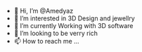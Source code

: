 - 👋 Hi, I’m @Amedyaz
- 👀 I’m interested in 3D Design and jewellry 
- 🌱 I’m currently Working with 3D software 
- 💞️ I’m looking to be verry rich 
- 📫 How to reach me ... 



